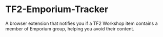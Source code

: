 # TF2-Emporium-Tracker
A browser extension that notifies you if a TF2 Workshop item contains a member of Emporium group, helping you avoid their content.
